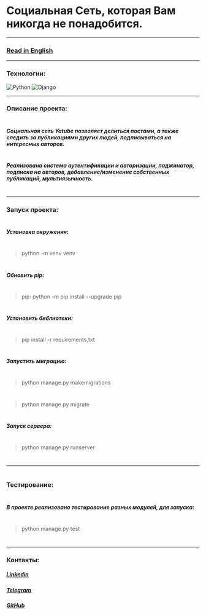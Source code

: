 # Социальная Сеть, которая Вам никогда не понадобится.
---
### [Read in English](https://github.com/AntonDMoskalev/hw05_final/blob/master/README.eu.md)
---
### Технологии:
![Python](https://camo.githubusercontent.com/eb61c0a4e1607e8052a9feb827408d8315a08b148089601fbe8dc3b0a8a466ff/68747470733a2f2f696d672e736869656c64732e696f2f62616467652f2d507974686f6e2d3436343634363f7374796c653d666c61742d737175617265266c6f676f3d507974686f6e) ![Django](https://camo.githubusercontent.com/0e279168450c7ece79d2c958647a9e30a4babc216fd638a45d48c3910004e88d/68747470733a2f2f696d672e736869656c64732e696f2f62616467652f2d446a616e676f2d3436343634363f7374796c653d666c61742d737175617265266c6f676f3d446a616e676f)

---
### Описание проекта:
#
##### Социальная сеть Yatube позволяет делиться постами, а также следить за публикациями других людей, подписываться на интересных авторов.
#
##### Реализована система аутентификации и авторизации, паджинатор, подписка на авторов, добавление/изменение собственных публикаций, мультиязычность.
#
---
### Запуск проекта:
#
##### Установка окружения:
#
> python -m venv venv
#
##### Обновить pip:
#
> pip: python -m pip install --upgrade pip
#
##### Установить библиотеки:
#
> pip install -r requirements.txt
#
##### Запустить миграцию:
#
> python manage.py makemigrations
#
> python manage.py migrate
#
##### Запуск сервера:
#
> python manage.py runserver
#
---
#
### Тестирование:
#
##### В проекте реализовано тестирование разных модулей, для запуска:
#
> python manage.py test
#
---
### Контакты:
##### [Linkedin](https://www.linkedin.com/in/anton-dev-py/)
##### [Telegram](https://t.me/MoskalevAD)
##### [GitHub](https://github.com/AntonDMoskalev)
